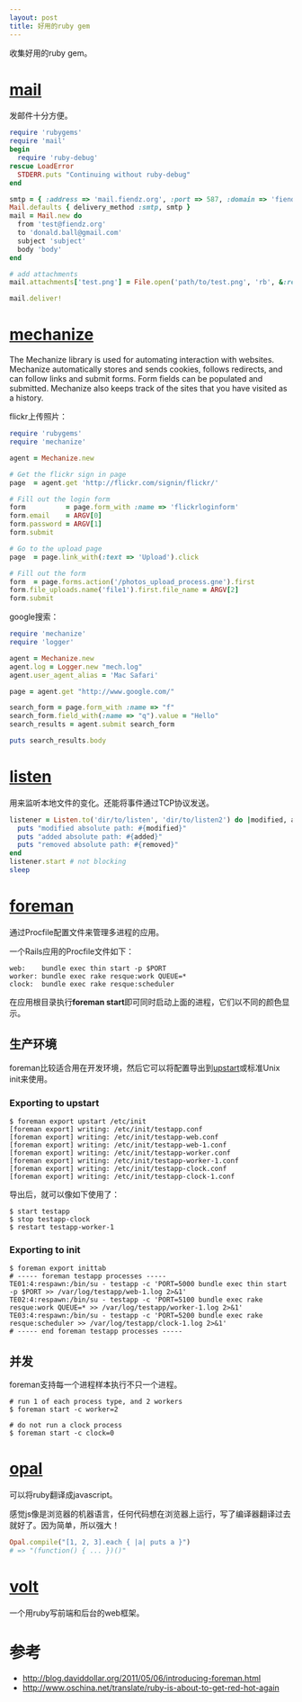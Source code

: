 ```yaml
---
layout: post
title: 好用的ruby gem
---
```


收集好用的ruby gem。

# [mail](https://github.com/mikel/mail)
发邮件十分方便。

```ruby
require 'rubygems'
require 'mail'
begin
  require 'ruby-debug'
rescue LoadError
  STDERR.puts "Continuing without ruby-debug"
end

smtp = { :address => 'mail.fiendz.org', :port => 587, :domain => 'fiendz.org', :user_name => 'test@fiendz.org', :password => 'foobar', :enable_starttls_auto => true, :openssl_verify_mode => 'none' }
Mail.defaults { delivery_method :smtp, smtp }
mail = Mail.new do
  from 'test@fiendz.org'
  to 'donald.ball@gmail.com'
  subject 'subject'
  body 'body'
end

# add attachments
mail.attachments['test.png'] = File.open('path/to/test.png', 'rb', &:read)

mail.deliver!
```

# [mechanize](https://github.com/sparklemotion/mechanize)
The Mechanize library is used for automating interaction with websites. Mechanize automatically stores and sends cookies, follows redirects, and can follow links and submit forms. Form fields can be populated and submitted. Mechanize also keeps track of the sites that you have visited as a history.

flickr上传照片：

```ruby
require 'rubygems'
require 'mechanize'

agent = Mechanize.new

# Get the flickr sign in page
page  = agent.get 'http://flickr.com/signin/flickr/'

# Fill out the login form
form          = page.form_with :name => 'flickrloginform'
form.email    = ARGV[0]
form.password = ARGV[1]
form.submit

# Go to the upload page
page  = page.link_with(:text => 'Upload').click

# Fill out the form
form  = page.forms.action('/photos_upload_process.gne').first
form.file_uploads.name('file1').first.file_name = ARGV[2]
form.submit
```

google搜索：

```ruby
require 'mechanize'
require 'logger'

agent = Mechanize.new
agent.log = Logger.new "mech.log"
agent.user_agent_alias = 'Mac Safari'

page = agent.get "http://www.google.com/"

search_form = page.form_with :name => "f"
search_form.field_with(:name => "q").value = "Hello"
search_results = agent.submit search_form

puts search_results.body
```

# [listen](https://github.com/guard/listen)

用来监听本地文件的变化。还能将事件通过TCP协议发送。

```ruby
listener = Listen.to('dir/to/listen', 'dir/to/listen2') do |modified, added, removed|
  puts "modified absolute path: #{modified}"
  puts "added absolute path: #{added}"
  puts "removed absolute path: #{removed}"
end
listener.start # not blocking
sleep
```

# [foreman](https://github.com/ddollar/foreman)

通过Procfile配置文件来管理多进程的应用。

一个Rails应用的Procfile文件如下：

```
web:    bundle exec thin start -p $PORT
worker: bundle exec rake resque:work QUEUE=*
clock:  bundle exec rake resque:scheduler
```

在应用根目录执行**foreman start**即可同时启动上面的进程，它们以不同的颜色显示。

## 生产环境
foreman比较适合用在开发环境，然后它可以将配置导出到[upstart](http://upstart.ubuntu.com/)或标准Unix init来使用。

### Exporting to upstart

```
$ foreman export upstart /etc/init
[foreman export] writing: /etc/init/testapp.conf
[foreman export] writing: /etc/init/testapp-web.conf
[foreman export] writing: /etc/init/testapp-web-1.conf
[foreman export] writing: /etc/init/testapp-worker.conf
[foreman export] writing: /etc/init/testapp-worker-1.conf
[foreman export] writing: /etc/init/testapp-clock.conf
[foreman export] writing: /etc/init/testapp-clock-1.conf
```

导出后，就可以像如下使用了：

```
$ start testapp
$ stop testapp-clock
$ restart testapp-worker-1
```

### Exporting to init

```
$ foreman export inittab
# ----- foreman testapp processes -----
TE01:4:respawn:/bin/su - testapp -c 'PORT=5000 bundle exec thin start -p $PORT >> /var/log/testapp/web-1.log 2>&1'
TE02:4:respawn:/bin/su - testapp -c 'PORT=5100 bundle exec rake resque:work QUEUE=* >> /var/log/testapp/worker-1.log 2>&1'
TE03:4:respawn:/bin/su - testapp -c 'PORT=5200 bundle exec rake resque:scheduler >> /var/log/testapp/clock-1.log 2>&1'
# ----- end foreman testapp processes -----
```

## 并发
foreman支持每一个进程样本执行不只一个进程。

```
# run 1 of each process type, and 2 workers
$ foreman start -c worker=2

# do not run a clock process
$ foreman start -c clock=0
```

# [opal](https://github.com/opal/opal)

可以将ruby翻译成javascript。

感觉js像是浏览器的机器语言，任何代码想在浏览器上运行，写了编译器翻译过去就好了。因为简单，所以强大！

```ruby
Opal.compile("[1, 2, 3].each { |a| puts a }")
# => "(function() { ... })()"
```

# [volt](https://github.com/voltrb/volt/)

一个用ruby写前端和后台的web框架。


# 参考
* http://blog.daviddollar.org/2011/05/06/introducing-foreman.html
* http://www.oschina.net/translate/ruby-is-about-to-get-red-hot-again